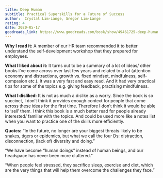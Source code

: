 ```yaml
---
title: Deep Human
subtitle: Practical Superskills for a Future of Success
author:  Crystal Lim-Lange, Gregor Lim-Lange
rating: 4
date: 2020-05-17
goodreads_link: https://www.goodreads.com/book/show/49461725-deep-human
---
```



__Why I read it:__ A member of our HR team recommended it to better understand the self-development workshop that they prepared for employees.

__What I liked about it:__  It turns out to be a summary of a lot of ideas/ other books I’ve come across over last few years and related to a lot (attention economy and distractions, growth vs. fixed mindset, mindfulness, self-compasion etc.). It was a very fast and easy read. And it had very practical tips for some of the topics e.g. giving feedback, practising mindfulness. 

__What I disliked:__ It is not as much a dislike as a worry. Since the book is so succinct, I don’t think it provides enough context for people that come across these ideas for the first time. Therefore I don’t think it would be able to ‘sell’ them. I think this book is a much better read for people already interested/ familiar with the topics. And could be used more like a notes list when you want to practice one of the skills more efficiently. 

__Quotes:__ “In the future, no longer are your biggest threats likely to be snakes, tigers or epidemics, but what we call the four Ds: distraction, disconnection, (lack of) diversity and doing.”

“We have become “human doings” instead of human beings, and our headspace has never been more cluttered.”

“When people feel stressed, they sacrifice sleep, exercise and diet, which are the very things that will help them overcome the challenges they face.”